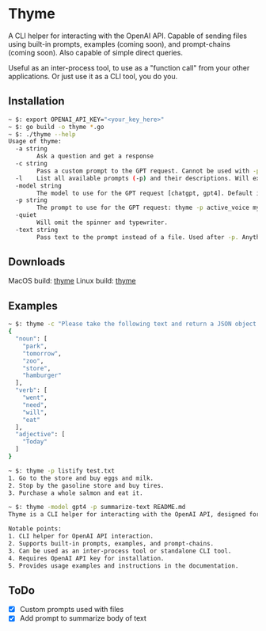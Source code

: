 # Thyme

A CLI helper for interacting with the OpenAI API. Capable of sending files using built-in prompts, examples (coming soon), and prompt-chains (coming soon). Also capable of simple direct queries.

Useful as an inter-process tool, to use as a "function call" from your other applications. Or just use it as a CLI tool, you do you.


## Installation

```bash
~ $: export OPENAI_API_KEY="<your_key_here>"
~ $: go build -o thyme *.go
~ $: ./thyme --help                                                                                                                                        
Usage of thyme:
  -a string
        Ask a question and get a response
  -c string
        Pass a custom prompt to the GPT request. Cannot be used with -p.
  -l    List all available prompts (-p) and their descriptions. Will exit.
  -model string
        The model to use for the GPT request [chatgpt, gpt4]. Default is chatgpt (default "chatgpt")
  -p string
        The prompt to use for the GPT request: thyme -p active_voice my_blog_post.txt
  -quiet
        Will omit the spinner and typewriter.
  -text string
        Pass text to the prompt instead of a file. Used after -p. Anything after is passed. Example: thyme -p active_voice --text "blah"

```

## Downloads
MacOS build: [thyme](https://static.letseatlabs.com/bin/thyme/macos/thyme)
Linux build: [thyme](https://static.letseatlabs.com/bin/thyme/linux/thyme)


## Examples

```bash
~ $: thyme -c "Please take the following text and return a JSON object of the different word types such as verb, nouns, etc. Please do not explain anything." -text "Today I went to the park and tomorrow I need to go to the zoo. After the store today I will eat a hamburger" 
{                   
  "noun": [
    "park",
    "tomorrow",
    "zoo",
    "store",
    "hamburger"
  ],
  "verb": [
    "went",
    "need",
    "will",
    "eat"
  ],
  "adjective": [
    "Today"
  ]
}
```

```bash
~ $: thyme -p listify test.txt
1. Go to the store and buy eggs and milk.
2. Stop by the gasoline store and buy tires.
3. Purchase a whole salmon and eat it.
```

```bash
~ $: thyme -model gpt4 -p summarize-text README.md
Thyme is a CLI helper for interacting with the OpenAI API, designed for sending files and simple direct queries. It can be used as an inter-process tool or a standalone CLI tool. The installation process requires the users to export their OpenAI API key and build the application. Examples provided demonstrate how to use Thyme for various purposes, such as asking a question and processing a text file to list the content.

Notable points:
1. CLI helper for OpenAI API interaction.
2. Supports built-in prompts, examples, and prompt-chains.
3. Can be used as an inter-process tool or standalone CLI tool.
4. Requires OpenAI API key for installation.
5. Provides usage examples and instructions in the documentation.
```

## ToDo
- [x] Custom prompts used with files
- [x] Add prompt to summarize body of text
